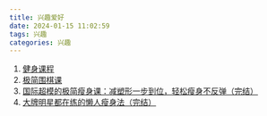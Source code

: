 ```yaml
---
title: 兴趣爱好
date: 2024-01-15 11:02:59
tags: 兴趣
categories: 兴趣
---
```


1. [健身课程](https://pan.quark.cn/s/844747c1c9c0#/list/share)
2. [极简围棋课](https://pan.quark.cn/s/50d3a253e3d5#/list/share)
3. [国际超模的极简瘦身课：减塑形一步到位，轻松瘦身不反弹（完结）](https://pan.quark.cn/s/8f445d19a789#/list/share)
4. [大牌明星都在练的懒人瘦身法（完结）](https://pan.quark.cn/s/398bf6627e81#/list/share)